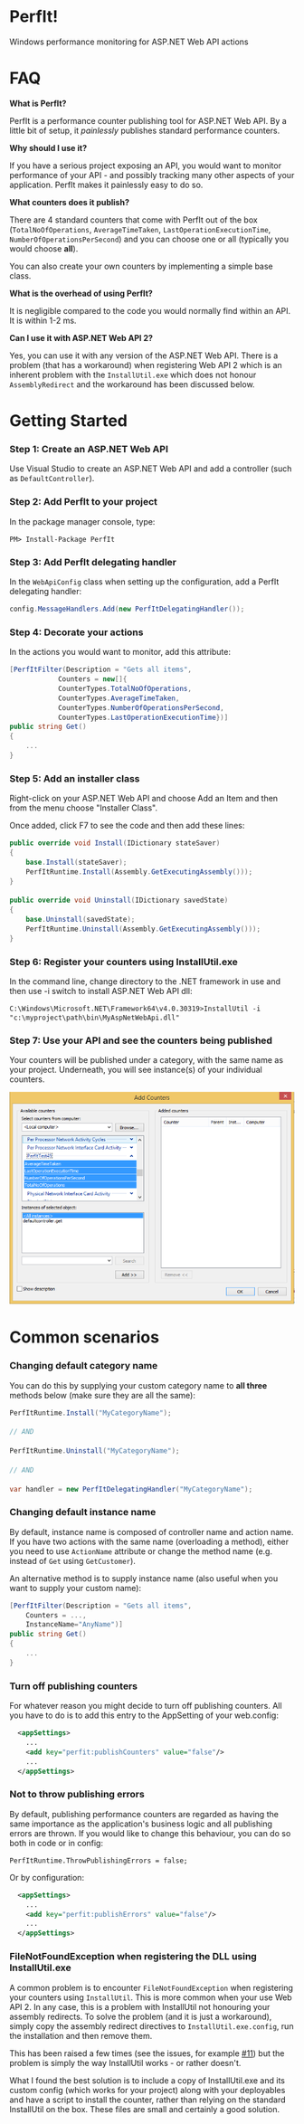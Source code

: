 PerfIt!
======

Windows performance monitoring for ASP.NET Web API actions

FAQ
===

**What is PerfIt?**

PerfIt is a performance counter publishing tool for ASP.NET Web API. By a little bit of setup, it *painlessly* publishes standard performance counters.

**Why should I use it?**

If you have a serious project exposing an API, you would want to monitor performance of your API - and possibly tracking many other aspects of your application. PerfIt makes it painlessly easy to do so.

**What counters does it publish?**

There are 4 standard counters that come with PerfIt out of the box (`TotalNoOfOperations`, `AverageTimeTaken`, `LastOperationExecutionTime`, `NumberOfOperationsPerSecond`) and you can choose one or all (typically you would choose **all**).

You can also create your own counters by implementing a simple base class.

**What is the overhead of using PerfIt?**

It is negligible compared to the code you would normally find within an API. It is within 1-2 ms.

**Can I use it with ASP.NET Web API 2?**

Yes, you can use it with any version of the ASP.NET Web API. There is a problem (that has a workaround) when registering Web API 2 which is an inherent problem with the `InstallUtil.exe` which does not honour `AssemblyRedirect` and the workaround has been discussed below.

Getting Started
==

### Step 1: Create an ASP.NET Web API

Use Visual Studio to create an ASP.NET Web API and add a controller (such as `DefaultController`).

### Step 2: Add PerfIt to your project

In the package manager console, type:

```
PM> Install-Package PerfIt
```

### Step 3: Add PerfIt delegating handler

In the `WebApiConfig` class when setting up the configuration, add a PerfIt delegating handler:

``` C#
config.MessageHandlers.Add(new PerfItDelegatingHandler());
```
### Step 4: Decorate your actions

In the actions you would want to monitor, add this attribute:

``` C#
[PerfItFilter(Description = "Gets all items",
            Counters = new[]{
            CounterTypes.TotalNoOfOperations,
            CounterTypes.AverageTimeTaken, 
            CounterTypes.NumberOfOperationsPerSecond,
            CounterTypes.LastOperationExecutionTime})]
public string Get()
{
    ...
}
```

### Step 5: Add an installer class

Right-click on your ASP.NET Web API and choose Add an Item and then from the menu choose "Installer Class".

Once added, click F7 to see the code and then add these lines:

``` C#
public override void Install(IDictionary stateSaver)
{
    base.Install(stateSaver);
    PerfItRuntime.Install(Assembly.GetExecutingAssembly()));
}

public override void Uninstall(IDictionary savedState)
{
    base.Uninstall(savedState);
    PerfItRuntime.Uninstall(Assembly.GetExecutingAssembly()));
}
```

### Step 6: Register your counters using InstallUtil.exe

In the command line, change directory to the .NET framework in use and then use -i switch to install ASP.NET Web API dll:

```
C:\Windows\Microsoft.NET\Framework64\v4.0.30319>InstallUtil -i "c:\myproject\path\bin\MyAspNetWebApi.dll"
```

### Step 7: Use your API and see the counters being published

Your counters will be published under a category, with the same name as your project. Underneath, you will see instance(s) of your individual counters.

![counters](https://raw.githubusercontent.com/aliostad/PublicImages/master/etc/Perfit.png)

Common scenarios
===

### Changing default category name

You can do this by supplying your custom category name to **all three** methods below (make sure they are all the same):

``` C#
PerfItRuntime.Install("MyCategoryName");

// AND

PerfItRuntime.Uninstall("MyCategoryName");

// AND

var handler = new PerfItDelegatingHandler("MyCategoryName");

```

### Changing default instance name

By default, instance name is composed of controller name and action name. If you have two actions with the same name (overloading a method), either you need to use `ActionName` attribute or change the method name (e.g. instead of `Get` using `GetCustomer`).

An alternative method is to supply instance name (also useful when you want to supply your custom name):

``` C#
[PerfItFilter(Description = "Gets all items",
    Counters = ..., 
    InstanceName="AnyName")]
public string Get()
{
    ...
}
```

### Turn off publishing counters

For whatever reason you might decide to turn off publishing counters. All you have to do is to add this entry to the AppSetting of your web.config:

``` XML
  <appSettings>
    ...
    <add key="perfit:publishCounters" value="false"/>
    ...
  </appSettings>

```
### Not to throw publishing errors

By default, publishing performance counters are regarded as having the same importance as the application's business logic and all publishing errors are thrown. If you would like to change this behaviour, you can do so both in code or in config:

```
PerfItRuntime.ThrowPublishingErrors = false;

```

Or by configuration:

``` XML
  <appSettings>
    ...
    <add key="perfit:publishErrors" value="false"/>
    ...
  </appSettings>

```
### FileNotFoundException when registering the DLL using InstallUtil.exe

A common problem is to encounter `FileNotFoundException` when registering your counters using `InstallUtil`. This is more common when your use Web API 2. In any case, this is a problem with InstallUtil not honouring your assembly redirects. To solve the problem (and it is just a workaround), simply copy the assembly redirect directives to `InstallUtil.exe.config`, run the installation and then remove them.

This has been raised a few times (see the issues, for example [#11](https://github.com/aliostad/PerfIt/issues/11)) but the problem is simply the way InstallUtil works - or rather doesn't.

What I found the best solution is to include a copy of InstallUtil.exe and its custom config (which works for your project) along with your deployables and have a script to install the counter, rather than relying on the standard InstallUtil on the box. These files are small and certainly a good solution.
